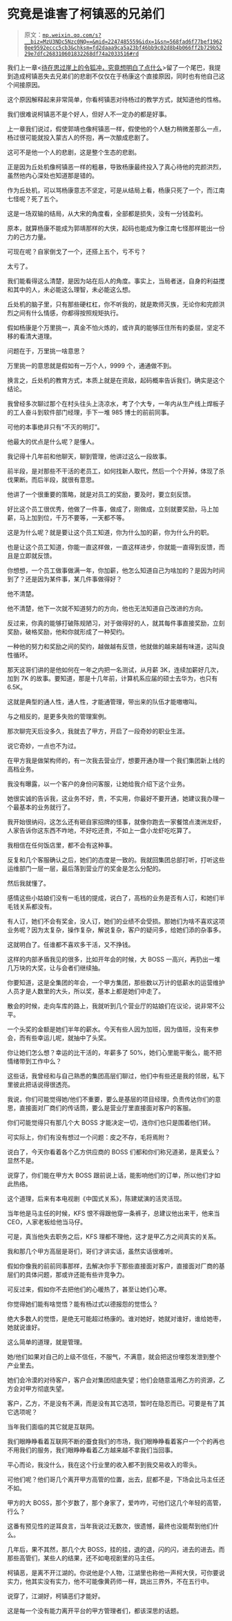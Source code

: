 # 究竟是谁害了柯镇恶的兄弟们

> 原文：[`mp.weixin.qq.com/s?__biz=MzU3NDc5Nzc0NQ==&mid=2247485559&idx=1&sn=568fad6f77bef19620ee9592eccc5cb3&chksm=fd2daaa9ca5a23bf46bb9c02d8b4b066ff2b729b5229e7dfc268310601832268df74a2033516#rd`](http://mp.weixin.qq.com/s?__biz=MzU3NDc5Nzc0NQ==&mid=2247485559&idx=1&sn=568fad6f77bef19620ee9592eccc5cb3&chksm=fd2daaa9ca5a23bf46bb9c02d8b4b066ff2b729b5229e7dfc268310601832268df74a2033516#rd)

我们上一章<[待在思过崖上的令狐冲，究竟想明白了点什么](http://mp.weixin.qq.com/s?__biz=MzU3NDc5Nzc0NQ==&mid=2247485553&idx=1&sn=5c1cacbdd20601daced5b1b8c0e2f2e7&chksm=fd2daaafca5a23b924dcaa6beed3387985557c4b94c920a1426eca549bcacedb9a0bf1feb5a8&scene=21#wechat_redirect)>留了一个尾巴，我提到造成柯镇恶失去兄弟们的悲剧不仅仅在于杨康这个直接原因，同时也有他自己这个间接原因。

这个原因解释起来非常简单，你看柯镇恶对待杨过的教学方式，就知道他的性格。

我们很难说柯镇恶不是个好人，但好人不一定办的都是好事。

上一章我们说过，假使郭靖也像柯镇恶一样，假使他的个人魅力稍微差那么一点，杨过很可能就投入蒙古人的怀抱，再一次酿成悲剧了。

这可不是他一个人的悲剧，这是整个生态的悲剧。

正是因为丘处机像柯镇恶一样的粗暴，导致杨康最终投入了真心待他的完颜洪烈，虽然他内心深处也知道那是错的。

作为丘处机，可以骂杨康意志不坚定，可是从结局上看，杨康只死了一个，而江南七怪呢？死了五个。

这是一场双输的结局，从大宋的角度看，全部都是损失，没有一分钱盈利。

原本，就算杨康不能成为郭靖那样的大侠，起码也能成为像江南七怪那样能出一份力的己方力量。

可现在呢？自家倒戈了一个，还搭上五个，亏不亏？

太亏了。

我们能看得这么清楚，是因为站在后人的角度。事实上，当局者迷，自身的利益搅和其中的人，未必能这么理智，未必能这么想。

丘处机的脑子里，只有那些硬杠杠，你不听我的，就是欺师灭族，无论你和完颜洪烈之间有什么情感，你都得按照规矩执行。

假如杨康是个万里挑一，真金不怕火炼的，或许真的能够压住所有的委屈，坚定不移的看清大道理。

问题在于，万里挑一啥意思？

万里挑一的意思就是假如有一万个人，9999 个，通通做不到。

换言之，丘处机的教育方式，本质上就是在资敌，起码概率告诉我们，确实是这个结论。

我曾经多次聊过那个在村头往头上浇凉水，考了个大专，一年内从生产线上焊板子的工人奋斗到软件部门经理，手下一堆 985 博士的前前同事。

可他的本事绝非只有“不灭的明灯”。

他最大的优点是什么呢？是懂人。

我记得十几年前和他聊天，聊到管理，他讲过这么一段故事。

前半段，是对那些不干活的老员工，如何找新人取代，然后一个个开掉，体现了杀伐果断。而后半段，就很有意思。

他讲了一个很重要的策略，就是对员工的奖励，要及时，要立刻反馈。

好比这个员工很优秀，他做了一件事，做成了，刚做成，立刻就要奖励，马上加薪，马上加到位，千万不要等，一天都不等。

这是为什么呢？就是要让这个员工知道，你为什么加的薪，你为什么升的职。

也是让这个员工知道，你能一直这样做，一直这样进步，你就能一直得到反馈，而且是立即就反馈。

你想想，一个员工做事做满一年，你加薪，他怎么知道自己为啥加的？是因为时间到了？还是因为某件事，某几件事做得好？

他不清楚。

他不清楚，他下一次就不知道努力的方向，他也无法知道自己改进的方向。

反过来，你真的能够打破陈规陋习，对于做得好的人，就其每件事直接奖励，立刻奖励，破格奖励，他和你就形成了一种契约。

一种他的努力和奖励之间的契约，越做越有反馈，他就做的越来越有味道，这叫良性循环。

那天这哥们讲的是他如何在一年之内把一名测试，从月薪 3K，连续加薪好几次，加到 7K 的故事。要知道，那是十几年前，计算机系应届的硕士去华为，也只有 6.5K。

这就是典型的通人性，通人性，才能通管理，带出来的队伍才能嗷嗷叫。

与之相反的，是更多失败的管理案例。

那次聊完天后没多久，我就去了甲方，开启了一段奇妙的职业生涯。

说它奇妙，一点也不为过。

在甲方我是做架构师的，有一次我去营业厅，想要开通办理一个我们集团新上线的高档业务。

我没有曝露，以一个客户的身份问客服，让她给我介绍下这个业务。

她很实诚的告诉我，这业务不好，贵，不实用，你最好不要开通，她建议我办理一个最基本的业务就行了。

我开始很纳闷，这怎么还有砸自家招牌的怪事，就像你跑去一家餐馆点澳洲龙虾，人家告诉你这东西不咋地，不好吃还贵，不如上一盘小龙虾吃吃算了。

我相信在任何饭店里，都不会有这种事。

反复和几个客服确认之后，她们的态度是一致的。我就回集团总部打听，打听这些运维部门一层一层，最后落到营业厅的奖金是怎么分配的。

然后我就懂了。

感情这些小姑娘们没有一毛钱的提成，说白了，高档的业务是否有人订，和她们半毛钱关系都没有。

有人订，她们不会有奖金，没人订，她们的业绩不会受损。那她们为啥不喜欢这项业务呢？因为太复杂，操作复杂，解说复杂，客户的疑问多，给她们添的杂事多。

这就明白了。任谁都不喜欢多干活，又不挣钱。

这样的内部矛盾我见的很多，比如开年会的时候，大 BOSS 一高兴，再扔出一堆几万块的大奖，让与会者们继续抽。

你要知道，这是全集团的年会，一个甲方集团，那些数以万计的低薪水的运营维护人员才是人数里的大头，所以奖，基本上都是她们中走了。

散会的时候，走向车库的路上，我就听到几个营业厅的姑娘们在议论，说非常不公平。

一个头奖的金额是她们半年的薪水。今天有些人因为加班，因为值班，没有来参会，而有些幸运儿呢，就抽中了头奖。

你让她们怎么想？幸运的比干活的，年薪多了 50%，她们心里能平衡么，能不把情绪带到工作中么？

这些话，我曾经和与自己熟悉的集团高层们聊过，他们中有些还是我的邻居，私下里彼此把话说得很透亮。

我说，你们可能觉得她/他们不重要，要么是基层的项目经理，负责传达你们的意思，直接面对厂商们的传话筒，要么是营业厅里直接面对客户的客服。

你们可能觉得只有那几个大 BOSS 才能决定一切，连你们也只是围着他们转。

可实际上，你们有没有想过一个问题：皮之不存，毛将焉附？

说白了，今天你看着各个乙方供应商的 BOSS 们都和你们称兄道弟，是真爱么？显然不是。

说穿了，你们能在甲方大 BOSS 跟前说上话，能影响他们的订单，所以他们才如此热络。

这个道理，后来有本电视剧《中国式关系》，陈建斌演的活灵活现。

当年他是马主任的时候，KFS 恨不得跟他穿一条裤子，总建议他出来干，他来当 CEO，人家老板给他当马仔。

可是，真当他失去职务之后，KFS 理都不理他，这才是甲乙方之间真实的关系。

我和那几个甲方高层是哥们，哥们才讲实话，虽然实话很难听。

假如你像我的前前同事那样，去解决你手下那些直接面对客户，直接面对厂商的基层们的具体问题，那或许还能有些许竞争力。

可反过来，假如你不去把他们的心暖热了，甚至让她们心寒。

你觉得她们能有啥觉悟？能有杨过式以德报怨的觉悟么？

绝大多数人的觉悟，是绝无可能超过杨康的。谁对她好，她就对谁好，谁给她枣，她就说谁好。

这么简单的道理，就是管理。

她/他们如果对自己的上级不信任，不服气，不满意，就会把这份埋怨发泄到整个产业里去。

她们会冷漠的对待客户，客户会对集团彻底失望；他们会随意滥用乙方的资源，乙方会对甲方彻底失望。

客户，乙方，不是没有不满，而是没有其它选项，暂时在隐忍而已。可要是有了其它选项呢？

当年我们面临的其它就是互联网。

我们眼睁睁看着互联网不断的蚕食我们的市场，我们眼睁睁看着客户一个个的再也不用我们的服务，我们眼睁睁看着乙方越来越不拿我们当回事。

平心而论，我没什么，我在这个行业里的收入都不到我交易收入的零头。

可他们呢？他们哥几个离开甲方高管的位置，出去，屁都不是，下场会比马主任还不如。

甲方的大 BOSS，那个岁数了，那个身家了，爱咋咋，可他们这几个年轻的高管，行么？

这番有预见性的逆耳良言，当年我说过无数次，很遗憾，最终也没能帮到他们什么。

几年后，果不其然，那几个大 BOSS，挂的挂，退的退，闪的闪，进去的进去。而那些高管们，某些人的结果，还不如电视剧里的马主任。

柯镇恶，是离不开江湖的。你说他是个人物，江湖里也称他一声柯大侠，可你要说实力，他其实没有实力，他不可能像黄药师一样，跳出三界外，不在五行中。

说穿了，江湖好，柯镇恶们才能好。

这是每一个没有能力离开平台的甲方管理者们，都该深思的话题。